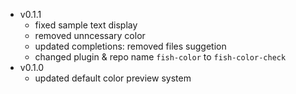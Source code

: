 - v0.1.1
    - fixed sample text display
    - removed unncessary color
    - updated completions: removed files suggetion
    - changed plugin & repo name `fish-color` to `fish-color-check`
- v0.1.0
    - updated default color preview system